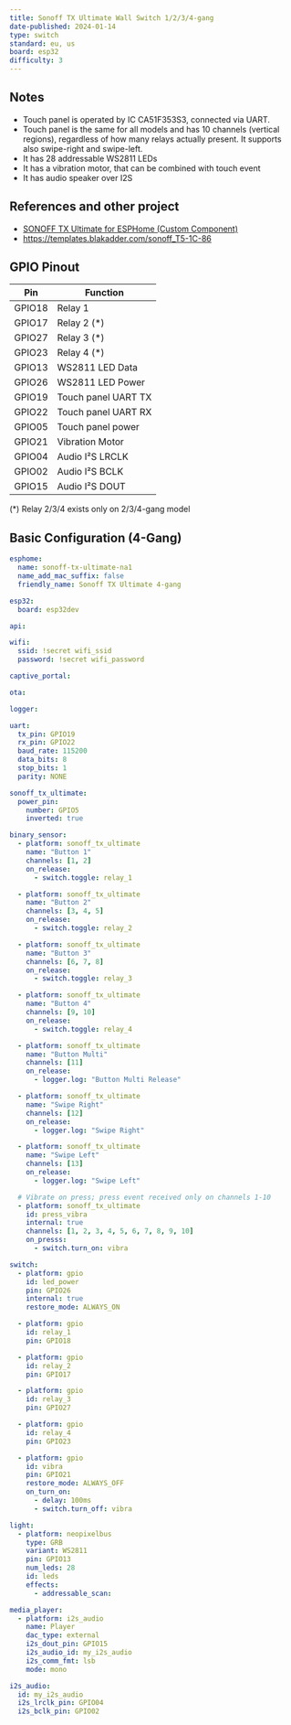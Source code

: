 ```yaml
---
title: Sonoff TX Ultimate Wall Switch 1/2/3/4-gang
date-published: 2024-01-14
type: switch
standard: eu, us
board: esp32
difficulty: 3
---
```


## Notes

- Touch panel is operated by IC CA51F353S3, connected via UART.
- Touch panel is the same for all models and has 10 channels (vertical regions),
  regardless of how many relays actually present.
  It supports also swipe-right and swipe-left.
- It has 28 addressable WS2811 LEDs
- It has a vibration motor, that can be combined with touch event
- It has audio speaker over I2S

## References and other project

- [SONOFF TX Ultimate for ESPHome (Custom Component)](https://github.com/SmartHome-yourself/sonoff-tx-ultimate-for-esphome)
- https://templates.blakadder.com/sonoff_T5-1C-86

## GPIO Pinout

| Pin    | Function              |
| ------ | --------------------- |
| GPIO18 | Relay  1              |
| GPIO17 | Relay  2 (*)          |
| GPIO27 | Relay  3 (*)          |
| GPIO23 | Relay  4 (*)          |
| GPIO13 | WS2811 LED Data       |
| GPIO26 | WS2811 LED Power      |
| GPIO19 | Touch panel UART TX   |
| GPIO22 | Touch panel UART RX   |
| GPIO05 | Touch panel power     |
| GPIO21 | Vibration Motor       |
| GPIO04 | Audio I²S LRCLK       |
| GPIO02 | Audio I²S BCLK        |
| GPIO15 | Audio I²S DOUT        |

(*) Relay 2/3/4 exists only on 2/3/4-gang model

## Basic Configuration (4-Gang)

```yaml
esphome:
  name: sonoff-tx-ultimate-na1
  name_add_mac_suffix: false
  friendly_name: Sonoff TX Ultimate 4-gang

esp32:
  board: esp32dev

api:

wifi:
  ssid: !secret wifi_ssid
  password: !secret wifi_password

captive_portal:

ota:

logger:

uart:
  tx_pin: GPIO19
  rx_pin: GPIO22
  baud_rate: 115200
  data_bits: 8
  stop_bits: 1
  parity: NONE

sonoff_tx_ultimate:
  power_pin:
    number: GPIO5
    inverted: true

binary_sensor:
  - platform: sonoff_tx_ultimate
    name: "Button 1"
    channels: [1, 2]
    on_release:
      - switch.toggle: relay_1

  - platform: sonoff_tx_ultimate
    name: "Button 2"
    channels: [3, 4, 5]
    on_release:
      - switch.toggle: relay_2

  - platform: sonoff_tx_ultimate
    name: "Button 3"
    channels: [6, 7, 8]
    on_release:
      - switch.toggle: relay_3

  - platform: sonoff_tx_ultimate
    name: "Button 4"
    channels: [9, 10]
    on_release:
      - switch.toggle: relay_4

  - platform: sonoff_tx_ultimate
    name: "Button Multi"
    channels: [11]
    on_release:
      - logger.log: "Button Multi Release"

  - platform: sonoff_tx_ultimate
    name: "Swipe Right"
    channels: [12]
    on_release:
      - logger.log: "Swipe Right"

  - platform: sonoff_tx_ultimate
    name: "Swipe Left"
    channels: [13]
    on_release:
      - logger.log: "Swipe Left"

  # Vibrate on press; press event received only on channels 1-10
  - platform: sonoff_tx_ultimate
    id: press_vibra
    internal: true
    channels: [1, 2, 3, 4, 5, 6, 7, 8, 9, 10]
    on_presss:
      - switch.turn_on: vibra

switch:
  - platform: gpio
    id: led_power
    pin: GPIO26
    internal: true
    restore_mode: ALWAYS_ON

  - platform: gpio
    id: relay_1
    pin: GPIO18

  - platform: gpio
    id: relay_2
    pin: GPIO17

  - platform: gpio
    id: relay_3
    pin: GPIO27

  - platform: gpio
    id: relay_4
    pin: GPIO23

  - platform: gpio
    id: vibra
    pin: GPIO21
    restore_mode: ALWAYS_OFF
    on_turn_on:
      - delay: 100ms
      - switch.turn_off: vibra

light:
  - platform: neopixelbus
    type: GRB
    variant: WS2811
    pin: GPIO13
    num_leds: 28
    id: leds
    effects:
      - addressable_scan:

media_player:
  - platform: i2s_audio
    name: Player
    dac_type: external
    i2s_dout_pin: GPIO15
    i2s_audio_id: my_i2s_audio
    i2s_comm_fmt: lsb
    mode: mono

i2s_audio:
  id: my_i2s_audio
  i2s_lrclk_pin: GPIO04
  i2s_bclk_pin: GPIO02

```

